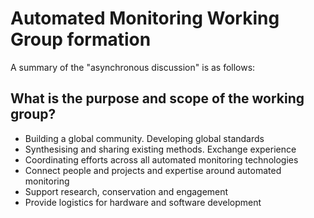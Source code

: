# Automated Monitoring Working Group formation

A summary of the "asynchronous discussion" is as follows:

## What is the purpose and scope of the working group?

* Building a global community. Developing global standards
* Synthesising and sharing existing methods. Exchange experience
* Coordinating efforts across all automated monitoring technologies
* Connect people and projects and expertise around automated monitoring
* Support research, conservation and engagement
* Provide logistics for hardware and software development
